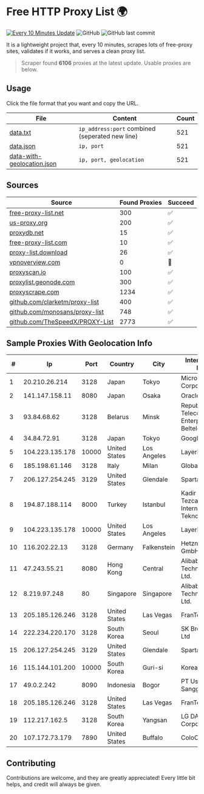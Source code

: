 
# Free HTTP Proxy List 🌍

[![Every 10 Minutes Update](https://github.com/mertguvencli/http-proxy-list/actions/workflows/main.yml/badge.svg?branch=main)](https://github.com/mertguvencli/http-proxy-list/actions/workflows/main.yml)
![GitHub](https://img.shields.io/github/license/mertguvencli/http-proxy-list)
![GitHub last commit](https://img.shields.io/github/last-commit/mertguvencli/http-proxy-list)

It is a lightweight project that, every 10 minutes, scrapes lots of free-proxy sites, validates if it works, and serves a clean proxy list.


> Scraper found **6106** proxies at the latest update. Usable proxies are below.

## Usage

Click the file format that you want and copy the URL.


|File|Content|Count|
|----|-------|-----|
|[data.txt](https://raw.githubusercontent.com/mertguvencli/http-proxy-list/main/proxy-list/data.txt)|`ip_address:port` combined (seperated new line)|521|
|[data.json](https://raw.githubusercontent.com/mertguvencli/http-proxy-list/main/proxy-list/data.json)|`ip, port`|521|
|[data-with-geolocation.json](https://raw.githubusercontent.com/mertguvencli/http-proxy-list/main/proxy-list/data-with-geolocation.json)|`ip, port, geolocation`|521|

## Sources

|Source|Found Proxies|Succeed|
|------|-------------|-------|
|[free-proxy-list.net](https://free-proxy-list.net)|300|✅|
|[us-proxy.org](https://www.us-proxy.org)|200|✅|
|[proxydb.net](http://proxydb.net)|15|✅|
|[free-proxy-list.com](https://free-proxy-list.com/?page=&port=&type%5B%5D=http&type%5B%5D=https&up_time=0&search=Search)|10|✅|
|[proxy-list.download](https://www.proxy-list.download/HTTP)|26|✅|
|[vpnoverview.com](https://vpnoverview.com/privacy/anonymous-browsing/free-proxy-servers)|0|🚫|
|[proxyscan.io](https://www.proxyscan.io)|100|✅|
|[proxylist.geonode.com](https://proxylist.geonode.com/api/proxy-list?limit=300&page=1&sort_by=lastChecked&sort_type=desc&protocols=http,https)|300|✅|
|[proxyscrape.com](https://api.proxyscrape.com/v2/?request=displayproxies&protocol=http&timeout=10000&country=all&ssl=all&anonymity=all)|1234|✅|
|[github.com/clarketm/proxy-list](https://raw.githubusercontent.com/clarketm/proxy-list/master/proxy-list-raw.txt)|400|✅|
|[github.com/monosans/proxy-list](https://raw.githubusercontent.com/monosans/proxy-list/main/proxies/http.txt)|748|✅|
|[github.com/TheSpeedX/PROXY-List](https://raw.githubusercontent.com/TheSpeedX/PROXY-List/master/http.txt)|2773|✅|


## Sample Proxies With Geolocation Info

|#|Ip|Port|Country|City|Internet Service Provider|
|-|--|----|-------|----|-------------------------|
|1|20.210.26.214|3128|Japan|Tokyo|Microsoft Corporation|
|2|141.147.158.11|8080|Japan|Osaka|Oracle Corporation|
|3|93.84.68.62|3128|Belarus|Minsk|Republican Unitary Telecommunication Enterprise Beltelecom|
|4|34.84.72.91|3128|Japan|Tokyo|Google LLC|
|5|104.223.135.178|10000|United States|Los Angeles|LayerHost|
|6|185.198.61.146|3128|Italy|Milan|Global Router LLC|
|7|206.127.254.245|3129|United States|Glendale|Spartan Host Ltd|
|8|194.87.188.114|8000|Turkey|Istanbul|Kadir Huseyin Tezcan Nosspeed Internet Teknolojileri|
|9|104.223.135.178|10000|United States|Los Angeles|LayerHost|
|10|116.202.22.13|3128|Germany|Falkenstein|Hetzner Online GmbH|
|11|47.243.55.21|8080|Hong Kong|Central|Alibaba (US) Technology Co., Ltd.|
|12|8.219.97.248|80|Singapore|Singapore|Alibaba (US) Technology Co., Ltd.|
|13|205.185.126.246|3128|United States|Las Vegas|FranTech Solutions|
|14|222.234.220.170|3128|South Korea|Seoul|SK Broadband Co Ltd|
|15|206.127.254.245|3129|United States|Glendale|Spartan Host Ltd|
|16|115.144.101.200|10000|South Korea|Guri-si|Korea Telecom|
|17|49.0.2.242|8090|Indonesia|Bogor|PT Usaha Adi Sanggoro|
|18|205.185.126.246|3128|United States|Las Vegas|FranTech Solutions|
|19|112.217.162.5|3128|South Korea|Yangsan|LG DACOM Corporation|
|20|107.172.73.179|7890|United States|Buffalo|ColoCrossing|



## Contributing

Contributions are welcome, and they are greatly appreciated! Every
little bit helps, and credit will always be given.

